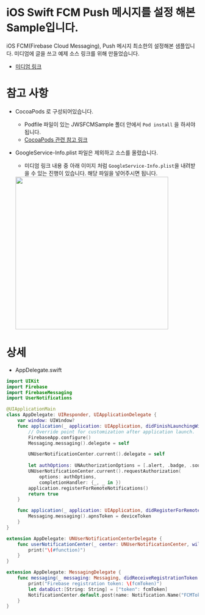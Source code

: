 # iOS Swift FCM Push 메시지를 설정 해본 Sample입니다.
iOS FCM(Firebase Cloud Messaging), Push 메시지 최소한의 설정해본 샘플입니다. 미디엄에 글을 쓰고 예제 소스 링크를 위해 만들었습니다.

- [미디엄 링크](https://medium.com/@jang.wangsu/ios-swift-fcm-firebase-cloud-messaging-push-%EB%A9%94%EC%8B%9C%EC%A7%80-%EC%84%A4%EC%A0%95%ED%95%B4%EB%B3%B4%EA%B8%B0-852a9af23b96) 

# 참고 사항
- CocoaPods 로 구성되어있습니다. 
	- Podfile 파일이 있는 JWSFCMSample 폴더 안에서 `Pod install` 을 하셔야됩니다.
	- [CocoaPods 관련 참고 링크](https://github.com/ClintJang/cocoapods-tips)
- GoogleService-Info.plist 파일은 제외하고 소스를 올렸습니다. 
	- 미디엄 링크 내용 중 아래 이미지 처럼 `GoogleService-Info.plist`을 내려받을 수 있는 진행이 있습니다. 해당 파일을 넣어주시면 됩니다. 
	
	<img src='/Image/readme_info_01' width='400' />

# 상세
- AppDelegate.swift

```swift
import UIKit
import Firebase
import FirebaseMessaging
import UserNotifications

@UIApplicationMain
class AppDelegate: UIResponder, UIApplicationDelegate {
    var window: UIWindow?
    func application(_ application: UIApplication, didFinishLaunchingWithOptions launchOptions: [UIApplication.LaunchOptionsKey: Any]?) -> Bool {
        // Override point for customization after application launch.
        FirebaseApp.configure()
        Messaging.messaging().delegate = self

        UNUserNotificationCenter.current().delegate = self
        
        let authOptions: UNAuthorizationOptions = [.alert, .badge, .sound]
        UNUserNotificationCenter.current().requestAuthorization(
            options: authOptions,
            completionHandler: {_, _ in })
        application.registerForRemoteNotifications()
        return true
    }

    func application(_ application: UIApplication, didRegisterForRemoteNotificationsWithDeviceToken deviceToken: Data) {
        Messaging.messaging().apnsToken = deviceToken
    }
}

extension AppDelegate: UNUserNotificationCenterDelegate {
    func userNotificationCenter(_ center: UNUserNotificationCenter, willPresent notification: UNNotification, withCompletionHandler completionHandler: @escaping (UNNotificationPresentationOptions) -> Void) {
        print("\(#function)")
    }
}

extension AppDelegate: MessagingDelegate {
    func messaging(_ messaging: Messaging, didReceiveRegistrationToken fcmToken: String) {
        print("Firebase registration token: \(fcmToken)")
        let dataDict:[String: String] = ["token": fcmToken]
        NotificationCenter.default.post(name: Notification.Name("FCMToken"), object: nil, userInfo: dataDict)
    }
}
```
